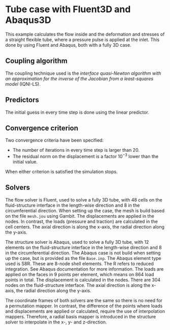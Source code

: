 # Tube case with Fluent3D and Abaqus3D

This example calculates the flow inside and the deformation and stresses of a straight flexible tube, where a pressure pulse is applied at the inlet.
This done by using Fluent and Abaqus, both with a fully 3D case.

## Coupling algorithm

The coupling technique used is the *interface quasi-Newton algorithm with an approximation for the inverse of the Jacobian from a least-squares model* (IQNI-LS).

## Predictors

The initial guess in every time step is done using the linear predictor.

## Convergence criterion

Two convergence criteria have been specified:
 - The number of iterations in every time step is larger than 20.
 - The residual norm on the displacement is a factor $10^{-3}$ lower than the initial value.
 
When either criterion is satisfied the simulation stops.
 
## Solvers

The flow solver is Fluent, used to solve a fully 3D tube,
with 48 cells on the fluid-structure interface in the length-wise direction and 8 in the circumferential direction.
When setting up the case, the mesh is build based on the file `mesh.jou` using Gambit.
The displacements are applied in the nodes. 
In contrast, the loads (pressure and traction) are calculated in the cell centers.
The axial direction is along the x-axis,
the radial direction along the y-axis.

The structure solver is Abaqus, used to solve a fully 3D tube,
with 12 elements on the fluid-structure interface in the length-wise direction and 8 in the circumferential direction.
The Abaqus case is not build when setting up the case, but is provided as the file `Base.inp`. 
The Abaqus element type used is S8R. These are 8-node shell elements. The R refers to reduced integration.
See Abaqus documentation for more information. 
The loads are applied on the faces in 9 points per element, which means on 864 load points in total. 
The displacement is calculated in the nodes. There are 304 nodes on the fluid-structure interface.
The axial direction is along the x-axis,
the radial direction along the y-axis.

The coordinate frames of both solvers are the same so there is no need for a permutation mapper.
In contrast, the difference of the points where loads and displacements are applied or calculated,
require the use of interpolation mappers.
Therefore, a radial basis mapper is introduced in the structure solver to interpolate in the x-, y- and z-direction.